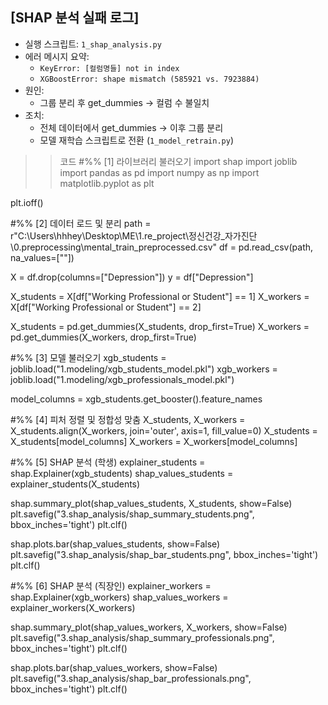 ## [SHAP 분석 실패 로그]

- 실행 스크립트: `1_shap_analysis.py`
- 에러 메시지 요약:
  - `KeyError: [컬럼명들] not in index`
  - `XGBoostError: shape mismatch (585921 vs. 7923884)`
- 원인:
  - 그룹 분리 후 get_dummies → 컬럼 수 불일치
- 조치:
  - 전체 데이터에서 get_dummies → 이후 그룹 분리
  - 모델 재학습 스크립트로 전환 (`1_model_retrain.py`)


>> 코드
#%% [1] 라이브러리 불러오기
import shap
import joblib
import pandas as pd
import numpy as np
import matplotlib.pyplot as plt

plt.ioff()

#%% [2] 데이터 로드 및 분리
path = r"C:\Users\hhhey\Desktop\ME\1.re_project\정신건강_자가진단\0.preprocessing\mental_train_preprocessed.csv"
df = pd.read_csv(path, na_values=[""])

X = df.drop(columns=["Depression"])
y = df["Depression"]

X_students = X[df["Working Professional or Student"] == 1]
X_workers = X[df["Working Professional or Student"] == 2]

X_students = pd.get_dummies(X_students, drop_first=True)
X_workers = pd.get_dummies(X_workers, drop_first=True)

#%% [3] 모델 불러오기
xgb_students = joblib.load("1.modeling/xgb_students_model.pkl")
xgb_workers = joblib.load("1.modeling/xgb_professionals_model.pkl")

model_columns = xgb_students.get_booster().feature_names

#%% [4] 피처 정렬 및 정합성 맞춤
X_students, X_workers = X_students.align(X_workers, join='outer', axis=1, fill_value=0)
X_students = X_students[model_columns]
X_workers = X_workers[model_columns]

#%% [5] SHAP 분석 (학생)
explainer_students = shap.Explainer(xgb_students)
shap_values_students = explainer_students(X_students)

shap.summary_plot(shap_values_students, X_students, show=False)
plt.savefig("3.shap_analysis/shap_summary_students.png", bbox_inches='tight')
plt.clf()

shap.plots.bar(shap_values_students, show=False)
plt.savefig("3.shap_analysis/shap_bar_students.png", bbox_inches='tight')
plt.clf()

#%% [6] SHAP 분석 (직장인)
explainer_workers = shap.Explainer(xgb_workers)
shap_values_workers = explainer_workers(X_workers)

shap.summary_plot(shap_values_workers, X_workers, show=False)
plt.savefig("3.shap_analysis/shap_summary_professionals.png", bbox_inches='tight')
plt.clf()

shap.plots.bar(shap_values_workers, show=False)
plt.savefig("3.shap_analysis/shap_bar_professionals.png", bbox_inches='tight')
plt.clf()
